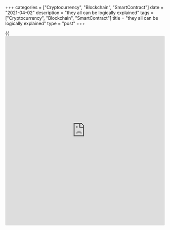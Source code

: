 +++
categories = ["Cryptocurrency", "Blockchain", "SmartContract"]
date = "2021-04-02"
description = "they all can be logically explained"
tags = ["Cryptocurrency", "Blockchain", "SmartContract"]
title = "they all can be logically explained"
type = "post"
+++

{{<iframe id="large-banner" src="https://www.bounty.group/#slide=8.0" width="100%" height="600" scrolling="no" style="border: 0px solid rgb(216, 221, 230); border-radius: 3px;">}}

2021-04-02

2021-04-02

Markets in 2021: don't tear your hair out! Review as of 02.04.2021Dmitri
Demidenko

Don't be afraid of market paradoxes: they all can be logically explained

## The US dollar and oil aren't behaving normally at first sight, but
that's not so

> You're all so fun and funny! May I leave now?

One can laugh oneself sick **** in the financial markets these days. A
series of US disappointing statistics and reduction of the USD's share
of central banks' gold and currency reserves to 59%, the lowest until
2010, resulted in the USD index's growth. The OPEC+ decision to increase
oil production by 2 million b/d led to an upsurge in [Brent][1] and
[WTI][2] quotes. The market is full of paradoxes, but don't tear your
hair out, thinking you can't understand them.

According to the IMF, the euro's share of global currency reserves grew
from 20.5% to 21.5% in the fourth quarter of 2020, while the yuan's
share rose from 2.1% to 2.3% during the same period. More renminbi is
changing hands than ever before in London these days. Inversely, the US
dollar's share slid. But if we think of the [EURUSD's][3] and the
[USDCNH's][4] estimated prospects at the end of December, everything
falls into place.

What doesn't kill you makes you stronger. Nietzsche's aphorism may be
inspiring but not always correct. Anyone who's been fighting COVID-19
can prove that. What doesn't kill you makes you weaker sometimes. A slow
vaccination campaign and lockdowns dropped the [EURUSD][3] quotes to
their lowest since the beginning of November. If not for another paradox
of the US upbeat employment statistics, things could have turned out
even worse.

If the US dollar was growing on weak data in March, why shouldn't it
fall on strong statistics? After all, why is it not a problem if my wife
stays overnight at her girl friend's house, but I can't do the same? In
contrast to reducing the greenback's share of global currency reserves,
buying the euro on positive employment stats is a preemptive strike and
a belief in the global economy's bright future. In other words, that's
an attempt to act based on optimism.

Almost the same is happening to oil. [Brent][1] and [WTI][2] grew
despite OPEC+'s decision to pump another 2 million b/d into the market.
Thinking that the alliance is optimistic about global demand, [investor](https://www.fintechee.com/tutorial-for-forex-trading/investor-mode/)s
are actively buying "black gold". However, the bulls were severely
criticized before the summit in Vienna. It was rumored that an output
increase would ruin futures quotes. However, experience has shown that
one can build an excellent fence of the stones cast at oneself. OPEC+
may pretend to be optimistic about the future, but in fact, it may be
simply afraid of losing its market share as the US producers' activity
has been growing. The cartel's and Russia's positions have changed
dramatically since the last meeting, and that's OK. Everything changes.
Just remember that her "you're so funny" may turn to "shut up, clown"
after a wedding.

So, any paradox can be explained. Don't be afraid of the market. Just be
in sync with it, and you won't repeat one unlucky [investor](https://www.fintechee.com/tutorial-for-forex-trading/investor-mode/)'s experience.
He was so scared to lose his hair that he tore it out.





## Price chart of EURUSD in real time mode

The content of this article reflects the author’s opinion and does not
necessarily reflect the official position of LiteForex. The material
published on this page is provided for informational purposes only and
should not be considered as the provision of investment advice for the
purposes of Directive 2004/39/EC.

Rate this article:

{{value}}

( {{count}} {{title}} )

   1. my.liteforex.com/trading/chart?symbol=UKBrent_n&returnUrl=true
   2. my.liteforex.com/trading/chart?symbol=USCrude_n&returnUrl=true
   3. my.liteforex.com/trading/chart?symbol=EURUSD&returnUrl=true
   4. my.liteforex.com/trading/chart?symbol=USDCNH&returnUrl=true